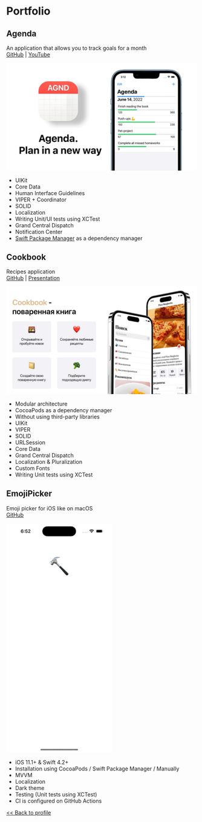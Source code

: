 # Portfolio

## Agenda

An application that allows you to track goals for a month<br>
[GitHub](https://github.com/htmlprogrammist/Agenda) | [YouTube](https://youtu.be/Pw6n4QYfHaQ)

![Agenda Promo](Agenda.jpeg)

- UIKit
- Core Data
- Human Interface Guidelines
- VIPER + Coordinator
- SOLID
- Localization
- Writing Unit/UI tests using XCTest
- Grand Central Dispatch
- Notification Center
- [Swift Package Manager](https://www.swift.org/package-manager/) as a dependency manager

## Cookbook

Recipes application<br>
[GitHub](https://github.com/iCookbook) | [Presentation](https://drive.google.com/file/d/1vXaAaW-q5Q1CIdaIX6W5RSu7f6Z_FQ6y/view?usp=sharing)

![Cookbook Promo](Cookbook.jpeg)

- Modular architecture
- CocoaPods as a dependency manager
- Without using third-party libraries
- UIKit
- VIPER
- SOLID
- URLSession
- Core Data
- Grand Central Dispatch
- Localization & Pluralization
- Custom Fonts
- Writing Unit tests using XCTest

## EmojiPicker

Emoji picker for iOS like on macOS<br>
[GitHub](https://github.com/htmlprogrammist/EmojiPicker)

<img src="EmojiPicker.gif" width="280" alt="EmojiPicker Promo">

- iOS 11.1+ & Swift 4.2+
- Installation using CocoaPods / Swift Package Manager / Manually
- MVVM
- Localization
- Dark theme
- Testing (Unit tests using XCTest)
- CI is configured on GitHub Actions

[<< Back to profile](https://github.com/htmlprogrammist)
